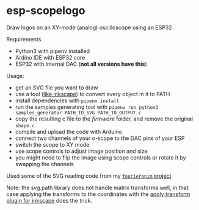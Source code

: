 # esp-scopelogo
Draw logos on an XY-mode (analog) oscilloscope using an ESP32

Requirements
- Python3 with pipenv installed
- Ardino IDE with ESP32 core
- ESP32 with internal DAC (**not all versions have this**)

Usage:
- get an SVG file you want to draw
- use a tool ([like inkscape](https://inkscape.org/)) to convert every object in it to PATH
- install dependencies with `pipenv install`
- run the samples generating tool with `pipenv run python3 samples_generator PATH_TO_SVG PATH_TO_OUTPUT.c`
- copy the resulting c file to the *firmware* folder, and remove the original `shape.c`
- compile and upload the code with Arduino
- connect two channels of your o-scope to the DAC pins of your ESP
- switch the scope to XY mode
- use scope controls to adjust image position and size
- you might need to filp the image using scope controls or rotate it by swapping the channels

Used some of the SVG reading code from my [`fourieranim` project](https://github.com/sasszem/fourieranim)

Note: the svg.path library does not handle matrix transforms well, in that case applying the transforms to the coordinates with the [apply transform plugin for inkscape](https://github.com/Klowner/inkscape-applytransforms) does the trick.
